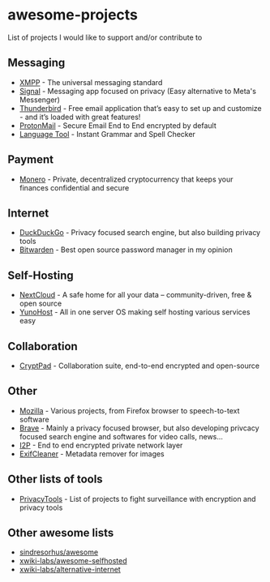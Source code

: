 # awesome-projects

List of projects I would like to support and/or contribute to

## Messaging

- [XMPP](https://github.com/xsf) - The universal messaging standard
- [Signal](https://github.com/signalapp) - Messaging app focused on privacy (Easy alternative to Meta's Messenger)
- [Thunderbird](https://www.thunderbird.net/fr/) - Free email application that’s easy to set up and customize - and it’s loaded with great features!
- [ProtonMail](https://github.com/ProtonMail) - Secure Email End to End encrypted by default
- [Language Tool](https://github.com/languagetool-org) - Instant Grammar and Spell Checker

## Payment

- [Monero](https://github.com/monero-project) - Private, decentralized cryptocurrency that keeps your finances confidential and secure

## Internet

- [DuckDuckGo](https://github.com/duckduckgo) - Privacy focused search engine, but also building privacy tools
- [Bitwarden](https://github.com/bitwarden) - Best open source password manager in my opinion

## Self-Hosting

- [NextCloud](https://github.com/nextcloud) - A safe home for all your data – community-driven, free & open source
- [YunoHost](https://github.com/YunoHost) - All in one server OS making self hosting various services easy 

## Collaboration

- [CryptPad](https://github.com/xwiki-labs) - Collaboration suite, end-to-end encrypted and open-source

## Other

- [Mozilla](https://github.com/mozilla) - Various projects, from Firefox browser to speech-to-text software
- [Brave](https://github.com/brave/) - Mainly a privacy focused browser, but also developing privcacy focused search engine and softwares for video calls, news...
- [I2P](https://geti2p.net/) - End to end encrypted private network layer
- [ExifCleaner](https://github.com/szTheory/exifcleaner) - Metadata remover for images

## Other lists of tools

- [PrivacyTools](https://www.privacytools.io/) - List of projects to fight surveillance with encryption and privacy tools

## Other awesome lists

- [sindresorhus/awesome](https://github.com/sindresorhus/awesome)
- [xwiki-labs/awesome-selfhosted](https://github.com/xwiki-labs/awesome-selfhosted)
- [xwiki-labs/alternative-internet](https://github.com/xwiki-labs/alternative-internet)
